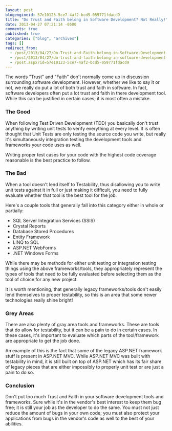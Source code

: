 ```yaml
---
layout: post
blogengineid: 57e10123-5ce7-4af2-bcd5-059771fdacd9
title: "Do Trust and Faith belong in Software Development? Not Really!"
date: 2013-04-27 07:21:14 -0500
comments: true
published: true
categories: ["blog", "archives"]
tags: []
redirect_from: 
  - /post/2013/04/27/Do-Trust-and-Faith-belong-in-Software-Development-Not-Really!
  - /post/2013/04/27/do-trust-and-faith-belong-in-software-development-not-really!
  - /post.aspx?id=57e10123-5ce7-4af2-bcd5-059771fdacd9
---
```

<!-- more -->

The words "Trust" and "Faith" don't normally come up in discussion surrounding software development. However, whether we like to say it or not, we really do put a lot of both trust and faith in software. In fact, software developers often put a lot trust and faith in there development tool. While this can be justified in certain cases; it is most often a mistake.
<h3>The Good
</h3>
When following Test Driven Development (TDD) you basically don't trust anything by writing unit tests to verify everything at every level. It is often thought that Unit Tests are only testing the source code you write, but really it's simultaneously integration testing the development tools and frameworks your code uses as well.

Writing proper test cases for your code with the highest code coverage reasonable is the best practice to follow.
<h3>The Bad
</h3>
When a tool doesn't lend itself to Testability, thus disallowing you to write unit tests against it in full or just making it difficult, you need to fully evaluate whether that tool is the best tool for the job.

Here's a couple tools that generally fall into this category either in whole or partially:
<ul><li>SQL Server Integration Services (SSIS)
</li><li>Crystal Reports
</li><li>Database Stored Procedures
</li><li>Entity Framework
</li><li>LINQ to SQL
</li><li>ASP.NET WebForms
</li><li>.NET Windows Forms
</li></ul>
While there may be methods for either unit testing or integration testing things using the above frameworks/tools, they appropriately represent the types of tools that need to be fully evaluated before selecting them as the tool of choice for any new project.

It is worth mentioning, that generally legacy frameworks/tools don't easily lend themselves to proper testability, so this is an area that some newer technologies really shine bright!
<h3>Grey Areas
</h3>
There are also plenty of gray area tools and frameworks. These are tools that do allow for testability, but it can be a pain to do in certain cases. In these cases, it's important to evaluate which parts of the tool/framework are appropriate to get the job done.

An example of this is the fact that some of the legacy ASP.NET framework stuff is present in ASP.NET MVC. While ASP.NET MVC was built with testability in mind, it is still built on top of ASP.NET which has its fair share of legacy pieces that are either impossibly to properly unit test or are just a pain to do so.
<h3>Conclusion
</h3>
Don't put too much Trust and Faith in your software development tools and frameworks. Sure while it's in the vendor's best interest to keep them bug free; it is still your job as the developer to do the same. You must not just reduce the amount of bugs in your own code; you must also protect your applications from bugs in the vendor's code as well to the best of your abilities.
